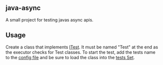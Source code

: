 ## java-async
A small project for testing javas async apis.

## Usage
Create a class that implements [ITest](src/main/java/de/manu/javasync/ITest.java). It must be named "Test" at the end as the executor checks for Test classes.
To start the test, add the tests name to the [config file](src/main/resources/config.json) and be sure to load the class into the [tests Set](src/main/java/de/manu/javasync/Main.java).